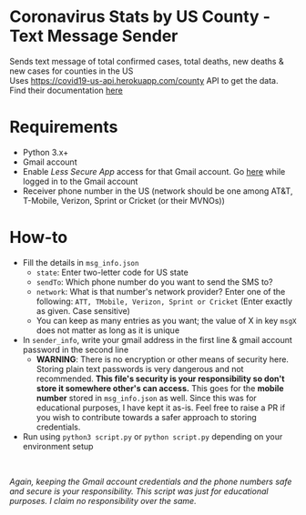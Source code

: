 # Coronavirus Stats by US County - Text Message Sender
Sends text message of total confirmed cases, total deaths, new deaths & new cases for counties in the US
<br>
Uses https://covid19-us-api.herokuapp.com/county API to get the data. Find their documentation [here](https://covid19-us-api.herokuapp.com/redoc)

# Requirements
- Python 3.x+
- Gmail account
- Enable *Less Secure App* access for that Gmail account. Go [here](https://myaccount.google.com/lesssecureapps) while logged in to the Gmail account
- Receiver phone number in the US (network should be one among AT&T, T-Mobile, Verizon, Sprint or Cricket (or their MVNOs))

# How-to
- Fill the details in ```msg_info.json```
	- ```state```: Enter two-letter code for US state
	- ```sendTo```: Which phone number do you want to send the SMS to?
	- ```network```: What is that number's network provider? Enter one of the following: ```ATT, TMobile, Verizon, Sprint or Cricket``` (Enter exactly as given. Case sensitive)
	- You can keep as many entries as you want; the value of X in key ```msgX``` does not matter as long as it is unique
- In ```sender_info```, write your gmail address in the first line & gmail account password in the second line
	- **WARNING**: There is no encryption or other means of security here. Storing plain text passwords is very dangerous and not recommended. **This file's security is your responsibility so don't store it somewhere other's can access.** This goes for the **mobile number** stored in ```msg_info.json``` as well. Since this was for educational purposes, I have kept it as-is. Feel free to raise a PR if you wish to contribute towards a safer approach to storing credentials.
- Run using ```python3 script.py``` or ```python script.py``` depending on your environment setup

<br>

*Again, keeping the Gmail account credentials and the phone numbers safe and secure is your responsibility. This script was just for educational purposes. I claim no responsibility over the same.*